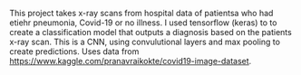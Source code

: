 This project takes x-ray scans from hospital data of patientsa who had etiehr pneumonia, Covid-19 or no illness.
I used tensorflow (keras) to to create a classification model that outputs a diagnosis based on the patients x-ray scan.
This is a CNN, using convulutional layers and max pooling to create predictions.
Uses data from https://www.kaggle.com/pranavraikokte/covid19-image-dataset.

